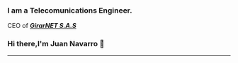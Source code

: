 
### I am a Telecomunications Engineer.

CEO of [**_GirarNET S.A.S_**](https://www.linkedin.com/in/girarnet-s-a-s-51b319224/)

<!--![Pandas](https://drive.google.com/uc?export=view&id=1HF2v68At0PafkicsHqkcoqlPf5sfRBCu)-->


### Hi there,I'm Juan Navarro 👋

---

<!--
**Navarrojuan212/Navarrojuan212** is a ✨ _special_ ✨ repository because its `README.md` (this file) appears on your GitHub profile.

Here are some ideas to get you started:

- 🔭 I’m currently working on ...
- 🌱 I’m currently learning ...
- 👯 I’m looking to collaborate on ...
- 🤔 I’m looking for help with ...
- 💬 Ask me about ...
- 📫 How to reach me: ...
- 😄 Pronouns: ...
- ⚡ Fun fact: ...
-->
